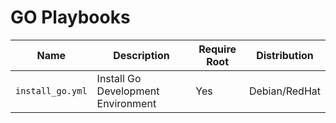 # GO Playbooks

| Name             | Description                        | Require Root | Distribution  |
| ---------------- | ---------------------------------- | ------------ | ------------- |
| `install_go.yml` | Install Go Development Environment | Yes          | Debian/RedHat |
